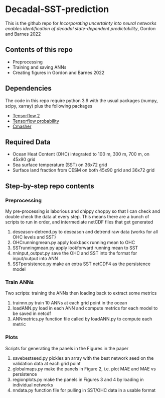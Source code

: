 # Decadal-SST-prediction
This is the github repo for _Incorporating uncertainty into neural networks enables identification of decadal state-dependent predictability_, Gordon and Barnes 2022

## Contents of this repo
* Preprocessing
* Training and saving ANNs
* Creating figures in Gordon and Barnes 2022

## Dependencies
The code in this repo require python 3.9 with the usual packages (numpy, scipy, xarray) plus the following packages
* [Tensorflow 2](https://www.tensorflow.org/install)
* [Tensorflow probability](https://www.tensorflow.org/probability/install)
* [Cmasher](https://cmasher.readthedocs.io/user/introduction.html#how-to-install)

## Required Data
* Ocean Heat Content (OHC) integrated to 100 m, 300 m, 700 m, on 45x90 grid
* Sea surface temperature (SST) on 36x72 grid
* Surface land fraction from CESM on both 45x90 grid and 36x72 grid

## Step-by-step repo contents
### Preprocessing
My pre-processing is laborious and chippy choppy so that I can check and double check the data at every step. This means there are a bunch of scripts to run in order, and intermediate netCDF files that get generated
1. deseason-detrend.py to deseason and detrend raw data (works for all OHC levels and SST)
2. OHCrunningmean.py apply lookback running mean to OHC
3. SSTrunningmean.py apply lookforward running mean to SST
4. nninput_output.py save the OHC and SST into the format for input/output into ANN
5. SSTpersistence.py make an extra SST netCDF4 as the persistence model

### Train ANNs
Two scripts: training the ANNs then loading back to extract some metrics
1. trainnn.py train 10 ANNs at each grid point in the ocean
2. loadANN.py load in each ANN and compute metrics for each model to be saved in netcdf
3. ANNmetrics.py function file called by loadANN.py to compute each metric

### Plots
Scripts for generating the panels in the Figures in the paper
1. savebestseed.py pickles an array with the best network seed on the validation data at each grid point
2. globalmaps.py make the panels in Figure 2, i.e. plot MAE and MAE vs persistence
3. regionplots.py make the panels in Figures 3 and 4 by loading in individual networks
4. nndata.py function file for pulling in SST/OHC data in a usable format
